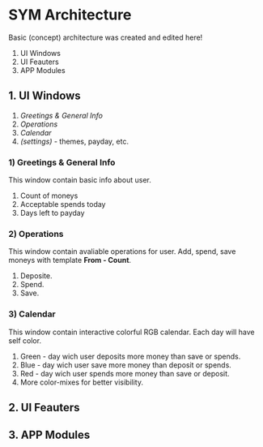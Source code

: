 # SYM Architecture

Basic (concept) architecture was created and edited here!
1. UI Windows
2. UI Feauters
3. APP Modules

## 1. UI Windows

1. _Greetings & General Info_
2. _Operations_
3. _Calendar_
4. _(settings)_ - themes, payday, etc.

### 1) Greetings & General Info

This window contain basic info about user.
1. Count of moneys
2. Acceptable spends today
3. Days left to payday

### 2) Operations

This window contain avaliable operations for user. 
Add, spend, save moneys with template **From - Count**.
1. Deposite.
2. Spend.
3. Save.

### 3) Calendar

This window contain interactive colorful RGB calendar. Each day will have self color.
1. Green - day wich user deposits more money than save or spends.
2. Blue - day wich user save more money than deposit or spends.
3. Red - day wich user spends more money than save or deposit.
4. More color-mixes for better visibility.

## 2. UI Feauters

## 3. APP Modules